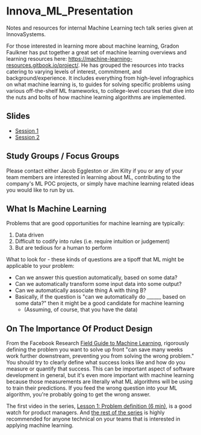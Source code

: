 # Innova_ML_Presentation

Notes and resources for internal Machine Learning tech talk series given at InnovaSystems.

For those interested in learning more about machine learning, Gradon Faulkner has put together a great set of machine learning overviews and learning resources here: https://machine-learning-resources.gitbook.io/project/. He has grouped the resources into tracks catering to varying levels of interest, commitment, and background/experience. It includes everything from high-level infographics on what machine learning is, to guides for solving specific problems using various off-the-shelf ML frameworks, to college-level courses that dive into the nuts and bolts of how machine learning algorithms are implemented.

## Slides

* [Session 1](https://github.com/chilimangoes/Innova_ML_Presentation/blob/master/Machine%20Learning%20for%20Product%20Managers.pptx)
* [Session 2](https://github.com/chilimangoes/Innova_ML_Presentation/blob/master/Machine%20Learning%20for%20Developers.pptx)

## Study Groups / Focus Groups

Please contact either Jacob Eggleston or Jim Kilty if you or any of your team members are interested in learning about ML, contributing to the company's ML POC projects, or simply have machine learning related ideas you would like to run by us.

## What Is Machine Learning

Problems that are good opportunities for machine learning are typically:
1) Data driven
2) Difficult to codify into rules (i.e. require intuition or judgement)
3) But are tedious for a human to perform

What to look for - these kinds of questions are a tipoff that ML might be applicable to your problem:

* Can we answer this question automatically, based on some data?
* Can we automatically transform some input data into some output?
* Can we automatically associate thing A with thing B?
* Basically, if the question is "can we automatically do ______ based on some data?" then it might be a good candidate for machine learning
    * (Assuming, of course, that you have the data)

## On The Importance Of Product Design

From the Facebook Research [Field Guide to Machine Learning](https://research.fb.com/the-facebook-field-guide-to-machine-learning-video-series/), rigorously defining the problem you want to solve up front "can save many weeks work further downstream, preventing you from solving the wrong problem." You should try to clearly define what success looks like and how do you measure or quantify that success. This can be important aspect of software development in general, but it's even more important with machine learning because those measurements are literally what ML algorithms will be using to train their predictions. If you feed the wrong question into your ML algorithm, you're probably going to get the wrong answer.

The first video in the series, [Lesson 1: Problem definition (6 min)](https://research.fb.com/videos/field-guide-to-machine-learning-lesson-1-problem-definition/), is a good watch for product managers. And [the rest of the series](https://research.fb.com/the-facebook-field-guide-to-machine-learning-video-series/) is highly recommended for anyone technical on your teams that is interested in applying machine learning.

